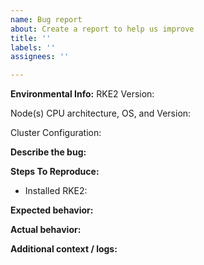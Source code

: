 ```yaml
---
name: Bug report
about: Create a report to help us improve
title: ''
labels: ''
assignees: ''

---
```


<!-- Thanks for helping us to improve RKE2! We welcome all bug reports. Please fill out each area of the template so we can better help you. Comments like this will be hidden when you post but you can delete them if you wish. -->

**Environmental Info:**
RKE2 Version: 
<!-- Provide the output from "rke2 -v" -->

Node(s) CPU architecture, OS, and Version: 
<!-- Provide the output from "uname -a" on the node(s) -->

Cluster Configuration:
<!-- Provide some basic information on the cluster configuration. For example, "3 servers, 2 agents". -->

**Describe the bug:**
<!-- A clear and concise description of what the bug is. -->

**Steps To Reproduce:**
<!-- Steps to reproduce the behavior. Please include as the first step how you installed RKE2 on the node(s) (including all flags or environment variables). If you have customized configuration via systemd drop-ins or overrides (https://coreos.com/os/docs/latest/using-systemd-drop-in-units.html) please include those as well. -->
- Installed RKE2: 

**Expected behavior:**
<!-- A clear and concise description of what you expected to happen. -->

**Actual behavior:**
<!-- A clear and concise description of what actually happened. -->

**Additional context / logs:**
<!-- Add any other context and/or logs about the problem here. -->
